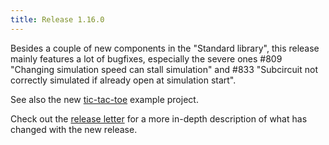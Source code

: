 ```yaml
---
title: Release 1.16.0
---
```


Besides a couple of new components in the "Standard library", this release mainly features a lot of bugfixes, especially the severe ones #809 "Changing simulation speed can stall simulation" and #833 "Subcircuit not correctly simulated if already open at simulation start".

See also the new [tic-tac-toe](/docs/examples/tic-tac-toe/tic-tac-toe) example project.

Check out the [release letter](/docs/releases/release-1.16.0/index.html) for a more in-depth description of what has changed with the new release.

